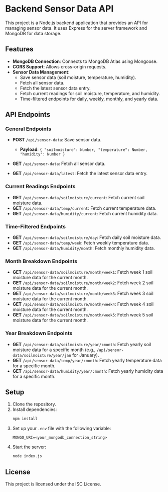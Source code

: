# Backend Sensor Data API

This project is a Node.js backend application that provides an API for managing sensor data. It uses Express for the server framework and MongoDB for data storage.

## Features

- **MongoDB Connection**: Connects to MongoDB Atlas using Mongoose.
- **CORS Support**: Allows cross-origin requests.
- **Sensor Data Management**: 
  - Save sensor data (soil moisture, temperature, humidity).
  - Fetch all sensor data.
  - Fetch the latest sensor data entry.
  - Fetch current readings for soil moisture, temperature, and humidity.
  - Time-filtered endpoints for daily, weekly, monthly, and yearly data.

## API Endpoints

### General Endpoints

- **POST** `/api/sensor-data`: Save sensor data.
  - **Payload**: `{ "soilmoisture": Number, "temperature": Number, "humidity": Number }`
  
- **GET** `/api/sensor-data`: Fetch all sensor data.

- **GET** `/api/sensor-data/latest`: Fetch the latest sensor data entry.

### Current Readings Endpoints

- **GET** `/api/sensor-data/soilmoisture/current`: Fetch current soil moisture data.
- **GET** `/api/sensor-data/temp/current`: Fetch current temperature data.
- **GET** `/api/sensor-data/humidity/current`: Fetch current humidity data.

### Time-Filtered Endpoints

- **GET** `/api/sensor-data/soilmoisture/day`: Fetch daily soil moisture data.
- **GET** `/api/sensor-data/temp/week`: Fetch weekly temperature data.
- **GET** `/api/sensor-data/humidity/month`: Fetch monthly humidity data.

### Month Breakdown Endpoints

- **GET** `/api/sensor-data/soilmoisture/month/week1`: Fetch week 1 soil moisture data for the current month.
- **GET** `/api/sensor-data/soilmoisture/month/week2`: Fetch week 2 soil moisture data for the current month.
- **GET** `/api/sensor-data/soilmoisture/month/week3`: Fetch week 3 soil moisture data for the current month.
- **GET** `/api/sensor-data/soilmoisture/month/week4`: Fetch week 4 soil moisture data for the current month.
- **GET** `/api/sensor-data/soilmoisture/month/week5`: Fetch week 5 soil moisture data for the current month.

### Year Breakdown Endpoints

- **GET** `/api/sensor-data/soilmoisture/year/:month`: Fetch yearly soil moisture data for a specific month (e.g., `/api/sensor-data/soilmoisture/year/jan` for January).
- **GET** `/api/sensor-data/temp/year/:month`: Fetch yearly temperature data for a specific month.
- **GET** `/api/sensor-data/humidity/year/:month`: Fetch yearly humidity data for a specific month.

## Setup

1. Clone the repository.
2. Install dependencies:
   ```bash
   npm install
   ```
3. Set up your `.env` file with the following variable:
   ```
   MONGO_URI=<your_mongodb_connection_string>
   ```
4. Start the server:
   ```bash
   node index.js
   ```

## License

This project is licensed under the ISC License.
